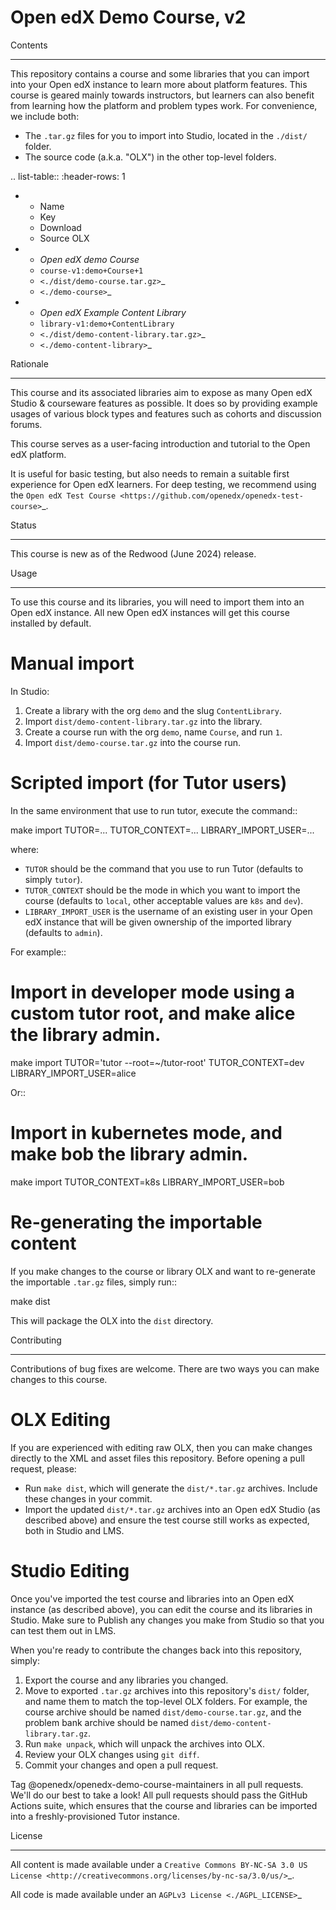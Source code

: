 # Open edX Demo Course, v2

Contents
********

This repository contains a course and some libraries that you can import into your Open edX instance to learn more about platform features. This course is geared mainly towards instructors, but learners can also benefit from learning how the platform and problem types work. For convenience, we include both:

* The ``.tar.gz`` files for you to import into Studio, located in the ``./dist/`` folder.
* The source code (a.k.a. "OLX") in the other top-level folders.

.. list-table::
   :header-rows: 1

   * - Name
     - Key
     - Download
     - Source OLX
   * - *Open edX demo Course*
     - ``course-v1:demo+Course+1``
     - `<./dist/demo-course.tar.gz>`_
     - `<./demo-course>`_
   * - *Open edX Example Content Library*
     - ``library-v1:demo+ContentLibrary``
     - `<./dist/demo-content-library.tar.gz>`_
     - `<./demo-content-library>`_

Rationale
*********

This course and its associated libraries aim to expose as many Open edX Studio & courseware features as possible.
It does so by providing example usages of various block types and features such as cohorts and discussion forums. 

This course serves as a user-facing introduction and tutorial to the Open edX platform.

It is useful for basic testing, but also needs to remain a suitable first experience for Open edX learners.
For deep testing, we recommend using the `Open edX Test Course <https://github.com/openedx/openedx-test-course>`_.

Status
******

This course is new as of the Redwood (June 2024) release.

Usage
*****

To use this course and its libraries, you will need to import them into an Open edX instance. All new Open edX
instances will get this course installed by default.

Manual import
=============

In Studio:

1. Create a library with the org ``demo`` and the slug ``ContentLibrary``.
2. Import ``dist/demo-content-library.tar.gz`` into the library.
3. Create a course run with the org ``demo``, name ``Course``, and run ``1``.
4. Import ``dist/demo-course.tar.gz`` into the course run.

Scripted import (for Tutor users)
=================================

In the same environment that use to run tutor, execute the command::

  make import TUTOR=... TUTOR_CONTEXT=... LIBRARY_IMPORT_USER=...
  
where:

* ``TUTOR`` should be the command that you use to run Tutor (defaults to simply ``tutor``).
* ``TUTOR_CONTEXT`` should be the mode in which you want to import the course (defaults to ``local``, other acceptable values are ``k8s`` and ``dev``).
* ``LIBRARY_IMPORT_USER`` is the username of an existing user in your Open edX instance that will be given ownership of the imported library (defaults to ``admin``).

For example::

  # Import in developer mode using a custom tutor root, and make alice the library admin.
  make import TUTOR='tutor --root=~/tutor-root' TUTOR_CONTEXT=dev LIBRARY_IMPORT_USER=alice

Or::

  # Import in kubernetes mode, and make bob the library admin.
  make import TUTOR_CONTEXT=k8s LIBRARY_IMPORT_USER=bob

Re-generating the importable content
====================================

If you make changes to the course or library OLX and want to re-generate the importable ``.tar.gz`` files, simply run::

  make dist

This will package the OLX into the ``dist`` directory.

Contributing
************

Contributions of bug fixes are welcome. There are two ways you can make changes to this course.

OLX Editing
===========

If you are experienced with editing raw OLX, then you can make changes directly to the XML and asset files this repository. Before opening a pull request, please:

* Run ``make dist``, which will generate the ``dist/*.tar.gz`` archives. Include these changes in your commit.
* Import the updated ``dist/*.tar.gz`` archives into an Open edX Studio (as described above) and ensure the test course still works as expected, both in Studio and LMS.

Studio Editing
==============

Once you've imported the test course and libraries into an Open edX instance (as described above), you can edit the course and its libraries in Studio. Make sure to Publish any changes you make from Studio so that you can test them out in LMS.

When you're ready to contribute the changes back into this repository, simply:

1. Export the course and any libraries you changed.
2. Move to exported ``.tar.gz`` archives into this repository's ``dist/`` folder, and name them to match the top-level OLX folders. For example, the course archive should be named ``dist/demo-course.tar.gz``, and the problem bank archive should be named ``dist/demo-content-library.tar.gz``.
3. Run ``make unpack``, which will unpack the archives into OLX.
4. Review your OLX changes using ``git diff``.
5. Commit your changes and open a pull request.

Tag @openedx/openedx-demo-course-maintainers in all pull requests. We'll do our best to take a look! All pull requests should pass the GitHub Actions suite, which ensures that the course and libraries can be imported into a freshly-provisioned Tutor instance.

License
*******

All content is made available under a `Creative Commons BY-NC-SA 3.0 US
License <http://creativecommons.org/licenses/by-nc-sa/3.0/us/>`_.

All code is made available under an `AGPLv3 License <./AGPL_LICENSE>`_
